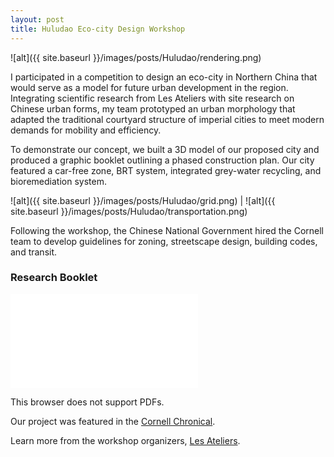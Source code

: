 ```yaml
---
layout: post
title: Huludao Eco-city Design Workshop
---
```


![alt]({{ site.baseurl }}/images/posts/Huludao/rendering.png)

I participated in a competition to design an eco-city in Northern China that would serve as a model for future urban development in the region. Integrating scientific research from Les Ateliers with site research on Chinese urban forms, my team prototyped an urban morphology that adapted the traditional courtyard structure of imperial cities to meet modern demands for mobility and efficiency. 

To demonstrate our concept, we built a 3D model of our proposed city and produced a graphic booklet outlining a phased construction plan. Our city featured a car-free zone, BRT system, integrated grey-water recycling, and bioremediation system. 

![alt]({{ site.baseurl }}/images/posts/Huludao/grid.png) | ![alt]({{ site.baseurl }}/images/posts/Huludao/transportation.png)

Following the workshop, the Chinese National Government hired the Cornell team to develop guidelines for zoning, streetscape design, building codes, and transit.

### Research Booklet
<object data="{{ site.baseurl }}/images/posts/Huludao/booklet.pdf" type="application/pdf" width="80%" height="600px">
    <embed src="{{ site.baseurl }}/images/posts/Huludao/booklet.pdf">
        <p>This browser does not support PDFs.</p>
    </embed>
</object>

Our project was featured in the [Cornell Chronical](https://news.cornell.edu/stories/2009/04/team-china-offers-innovative-urban-eco-designhttps://cusd.cornell.edu/projects/ssa/).

Learn more from the workshop organizers, [Les Ateliers](https://www.ateliers.org/en/workshops/57/).